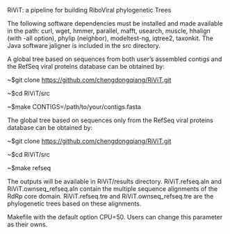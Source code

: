 RiViT: a pipeline for building RiboViral phylogenetic Trees

The following software dependencies must be installed and made available in the path: curl, wget, hmmer, parallel, mafft, usearch, muscle, hhalign (with -all option), phylip (neighbor), modeltest-ng, iqtree2, taxonkit. The Java software jaligner is included in the src directory.

A global tree based on sequences from both user’s assembled contigs and the RefSeq viral proteins database can be obtained by:

~$git clone https://github.com/chengdongqiang/RiViT.git

~$cd RiViT/src

~$make CONTIGS=/path/to/your/contigs.fasta

The global tree based on sequences only from the RefSeq viral proteins database can be obtained by:

~$git clone https://github.com/chengdongqiang/RiViT.git

~$cd RiViT/src

~$make refseq

The outputs will be available in RiViT/results directory. RiViT.refseq.aln and RiViT.ownseq_refseq.aln contain the multiple sequence alignments of the RdRp core domain. RiViT.refseq.tre and RiViT.ownseq_refseq.tre are the phylogenetic trees based on these alignments.

Makefile with the default option CPU=50. Users can change this parameter as their owns.

